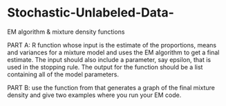# Stochastic-Unlabeled-Data-
EM algorithm &amp; mixture density functions

PART A: R function whose input is the estimate of the proportions, means and variances for a mixture 
model and uses the EM algorithm to get a final estimate. The input should also include a parameter, 
say epsilon, that is used in the stopping rule. The output for the function should be a list containing
all of the model parameters.

PART B: use the function from that generates a graph of the final mixture density and give two examples
where you run your EM code.
